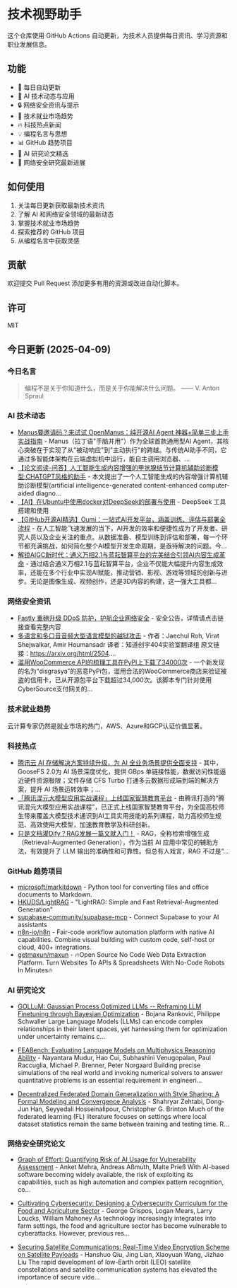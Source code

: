 # 技术视野助手

这个仓库使用 GitHub Actions 自动更新，为技术人员提供每日资讯、学习资源和职业发展信息。

## 功能

- 🔄 每日自动更新
- 🤖 AI 技术动态与应用
- 🔒 网络安全资讯与提示
- 💼 技术就业市场趋势
- 🔥 科技热点新闻
- 💡 编程名言与思想
- 📊 GitHub 趋势项目
- 📝 AI 研究论文精选
- 🔐 网络安全研究最新进展

## 如何使用

1. 关注每日更新获取最新技术资讯
2. 了解 AI 和网络安全领域的最新动态
3. 掌握技术就业市场趋势
4. 探索推荐的 GitHub 项目
5. 从编程名言中获取灵感

## 贡献

欢迎提交 Pull Request 添加更多有用的资源或改进自动化脚本。

## 许可

MIT

## 今日更新 (2025-04-09)

### 今日名言

> 编程不是关于你知道什么，而是关于你能解决什么问题。 —— V. Anton Spraul

### AI 技术动态

- [Manus要邀请码？来试试 OpenManus：纯开源AI Agent 神器+简单三步上手实战指南](https://i-operation.csdnimg.cn/images/8efd18d5d7054f77a81294a14cd80ad5.png) - Manus（拉丁语"手脑并用"）作为全球首款通用型AI Agent，其核心突破在于实现了从"被动响应"到"主动执行"的跨越。与传统AI助手不同，它通过多智能体架构在云端虚拟机中运行，能自主调用浏览器、...
- [【论文阅读-问答】人工智能生成内容增强的甲状腺结节计算机辅助诊断模型:CHATGPT风格的助手](https://i-operation.csdnimg.cn/images/8efd18d5d7054f77a81294a14cd80ad5.png) - 本文提出了一个人工智能生成的内容增强计算机辅助诊断模型(artificial intelligence-generated content-enhanced computer-aided diagno...
- [【AI】在Ubuntu中使用docker对DeepSeek的部署与使用](https://i-operation.csdnimg.cn/images/8efd18d5d7054f77a81294a14cd80ad5.png) - DeepSeek 工具搭建和使用
- [【GitHub开源AI精选】Oumi：一站式AI开发平台，涵盖训练、评估与部署全流程](https://i-operation.csdnimg.cn/images/8efd18d5d7054f77a81294a14cd80ad5.png) - 在人工智能飞速发展的当下，AI开发的效率和便捷性成为了开发者、研究人员以及企业关注的重点。从数据准备、模型训练到评估和部署，每一个环节都充满挑战，如何简化整个AI模型开发生命周期，是亟待解决的问题。今...
- [解锁AIGC新时代：通义万相2.1与蓝耘智算平台的完美结合引领AI内容生成革命](https://i-operation.csdnimg.cn/images/8efd18d5d7054f77a81294a14cd80ad5.png) - 通过结合通义万相2.1与蓝耘智算平台，企业不仅能大幅提升内容生成效率，还能在多个行业中实现AI赋能，推动营销、影视、游戏等领域的创新与进步。无论是图像生成、视频创作，还是3D内容的构建，这一强大工具都...


### 网络安全资讯

- [Fastly 重磅升级 DDoS 防护，护航企业网络安全](https://www.anquanke.com/post/id/306321) - 安全公告，详情请点击链接查看完整内容
- [多语言和多口音音频大型语言模型的越狱攻击](https://paper.seebug.org/3312/) - 作者：Jaechul Roh, Virat Shejwalkar, Amir Houmansadr
译者：知道创宇404实验室翻译组
原文链接：https://arxiv.org/html/2504....
- [滥用WooCommerce API的梳理工具在PyPI上下载了34000次](https://www.4hou.com/posts/l0PM) - 一个新发现的名为“disgrasya”的恶意PyPi包，滥用合法的WooCommerce商店来验证被盗的信用卡，已从开源包平台下载超过34,000次。该脚本专门针对使用CyberSource支付网关的...


### 技术就业趋势

云计算专家仍然是就业市场的热门，AWS、Azure和GCP认证价值显著。

### 科技热点

- [腾讯云 AI 存储解决方案持续升级，为 AI 全业务场景提供全面支持](https://cloud.tencent.com/developer/article/2510338) - 其中，GooseFS 2.0为 AI 场景深度优化，提供 GBps 单链接性能，数据访问性能逼近硬件资源极限；文件存储 CFS Turbo 打通多云数据形成端到端的解决方案，提升 AI 场景运转效率；...
- [「腾讯混元大模型应用实战课程」上线国家智慧教育平台](https://cloud.tencent.com/developer/article/2510335) - 由腾讯打造的“腾讯混元大模型应用实战课程”，已正式上线国家智慧教育平台，为全国高校师生带来覆盖大模型技术通识到AI工具实用技能的系列课程，助力高校师生规范、高效使用大模型，加速教育教学及科研创新。
- [只是文档灌Dify？RAG发展一篇文就入门！](https://cloud.tencent.com/developer/article/2510343) - RAG，全称检索增强生成（Retrieval-Augmented Generation），作为当前 AI 应用中常见的辅助方法，有效提升了 LLM 输出的准确性和可靠性。但总有人戏言，RAG 不过是“...


### GitHub 趋势项目

- [microsoft/markitdown](https://github.com/microsoft/markitdown) - Python tool for converting files and office documents to Markdown.
- [HKUDS/LightRAG](https://github.com/HKUDS/LightRAG) - "LightRAG: Simple and Fast Retrieval-Augmented Generation"
- [supabase-community/supabase-mcp](https://github.com/supabase-community/supabase-mcp) - Connect Supabase to your AI assistants
- [n8n-io/n8n](https://github.com/n8n-io/n8n) - Fair-code workflow automation platform with native AI capabilities. Combine visual building with custom code, self-host or cloud, 400+ integrations.
- [getmaxun/maxun](https://github.com/getmaxun/maxun) - 🔥Open Source No Code Web Data Extraction Platform. Turn Websites To APIs & Spreadsheets With No-Code Robots In Minutes🔥




### AI 研究论文

- [GOLLuM: Gaussian Process Optimized LLMs -- Reframing LLM Finetuning
  through Bayesian Optimization](http://arxiv.org/abs/2504.06265v1) - Bojana Ranković, Philippe Schwaller
  Large Language Models (LLMs) can encode complex relationships in their latent
spaces, yet harnessing them for optimization under uncertainty remains
c...

- [FEABench: Evaluating Language Models on Multiphysics Reasoning Ability](http://arxiv.org/abs/2504.06260v1) - Nayantara Mudur, Hao Cui, Subhashini Venugopalan, Paul Raccuglia, Michael P. Brenner, Peter Norgaard
  Building precise simulations of the real world and invoking numerical solvers
to answer quantitative problems is an essential requirement in engineeri...

- [Decentralized Federated Domain Generalization with Style Sharing: A
  Formal Modeling and Convergence Analysis](http://arxiv.org/abs/2504.06235v1) - Shahryar Zehtabi, Dong-Jun Han, Seyyedali Hosseinalipour, Christopher G. Brinton
  Much of the federated learning (FL) literature focuses on settings where
local dataset statistics remain the same between training and testing time.
R...



### 网络安全研究论文

- [Graph of Effort: Quantifying Risk of AI Usage for Vulnerability
  Assessment](http://arxiv.org/abs/2503.16392v1) - Anket Mehra, Andreas Aßmuth, Malte Prieß
  With AI-based software becoming widely available, the risk of exploiting its
capabilities, such as high automation and complex pattern recognition, co...

- [Cultivating Cybersecurity: Designing a Cybersecurity Curriculum for the
  Food and Agriculture Sector](http://arxiv.org/abs/2503.16292v1) - George Grispos, Logan Mears, Larry Loucks, William Mahoney
  As technology increasingly integrates into farm settings, the food and
agriculture sector has become vulnerable to cyberattacks. However, previous
res...

- [Securing Satellite Communications: Real-Time Video Encryption Scheme on
  Satellite Payloads](http://arxiv.org/abs/2503.16287v1) - Hanshuo Qiu, Jing Lian, Xiaoyuan Wang, Jizhao Liu
  The rapid development of low-Earth orbit (LEO) satellite constellations and
satellite communication systems has elevated the importance of secure vide...

